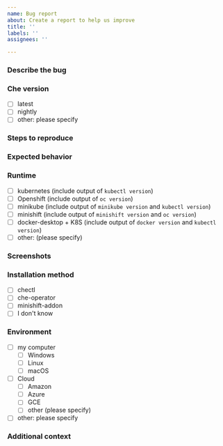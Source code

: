 ```yaml
---
name: Bug report
about: Create a report to help us improve
title: ''
labels: ''
assignees: ''

---
```

### Describe the bug
<!-- A clear and concise description of what the bug is. -->

### Che version
<!-- (if workspace is running, version can be obtained with help/about menu) -->
 - [ ] latest
 - [ ] nightly
 - [ ] other: please specify

### Steps to reproduce

<!--
1. Do '...'
2. Click on '....'
3. See error
-->

### Expected behavior
<!-- A clear and concise description of what you expected to happen. -->

### Runtime
   - [ ] kubernetes (include output of `kubectl version`) 
   - [ ] Openshift (include output of `oc version`)
   - [ ] minikube (include output of `minikube version` and `kubectl version`)
   - [ ] minishift (include output of `minishift version` and `oc version`)
   - [ ] docker-desktop + K8S (include output of `docker version` and `kubectl version`)
   - [ ] other: (please specify)

### Screenshots
<!-- If applicable, add screenshots to help explain your problem. -->

### Installation method
   - [ ] chectl <!--(please specify the options of chectl tool) -->
   - [ ] che-operator <!--(version of che-operator) -->
   - [ ] minishift-addon
   - [ ] I don't know

### Environment
   - [ ] my computer 
       - [ ] Windows
       - [ ] Linux
       - [ ] macOS
   - [ ] Cloud
       - [ ] Amazon
       - [ ] Azure
       - [ ] GCE
       - [ ] other (please specify) 
   - [ ] other: please specify

### Additional context
<!-- Add any other context about the problem here. -->
